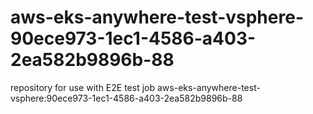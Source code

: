 # aws-eks-anywhere-test-vsphere-90ece973-1ec1-4586-a403-2ea582b9896b-88
repository for use with E2E test job aws-eks-anywhere-test-vsphere:90ece973-1ec1-4586-a403-2ea582b9896b-88
